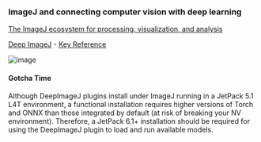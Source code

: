 ### ImageJ and connecting computer vision with deep learning

[The ImageJ ecosystem for processing, visualization, and analysis](https://pmc.ncbi.nlm.nih.gov/articles/PMC7737784/pdf/PRO-30-234.pdf)

[Deep ImageJ](https://deepimagej.github.io) - [Key Reference](https://www.nature.com/articles/s41592-021-01262-9.epdf?sharing_token=gFbjdF-nflWTb11ulG7OwdRgN0jAjWel9jnR3ZoTv0NeCGAajxJJG9eNeKTuUDwD-rhKcp8lM5VPvscQ0aFZy_yWdNcPyVNt0r-ShB4cf_G0kZMRVgOoeQL6iHxScPIXcfKgBxgePB7jIMAk0K2zQk6TrnarJenPJemoyfnA4ts%3D)

![image](https://github.com/user-attachments/assets/851c0d53-8635-4cc2-bb01-7feb1e6cafad)

#### Gotcha Time
Although DeepImageJ plugins install under ImageJ running in a JetPack 5.1 L4T environment, a functional installation requires higher versions of Torch and ONNX than those integrated by default (at risk of breaking your NV environment).
Therefore, a JetPack 6.1+ installation should be required for using the DeepImageJ plugin to load and run available models.

